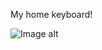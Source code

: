 My home keyboard!

![Image alt](https://github.com/Djess-V/Keyboard.git/raw/master/src/assets/keyboard.jpg)
